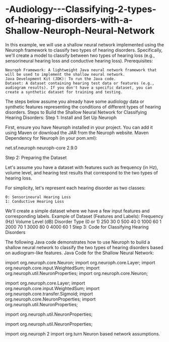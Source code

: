 # -Audiology---Classifying-2-types-of-hearing-disorders-with-a-Shallow-Neuroph-Neural-Network
In this example, we will use a shallow neural network implemented using the Neuroph framework to classify two types of hearing disorders. Specifically, we'll create a model to classify between two types of hearing loss (e.g., sensorineural hearing loss and conductive hearing loss).
Prerequisites:

    Neuroph Framework: A lightweight Java neural network framework that will be used to implement the shallow neural network.
    Java Development Kit (JDK): To run the Java code.
    Dataset: A dataset containing hearing test data or features (e.g., audiogram results). If you don't have a specific dataset, you can create a synthetic dataset for training and testing.

The steps below assume you already have some audiology data or synthetic features representing the conditions of different types of hearing disorders.
Steps to Build the Shallow Neural Network for Classifying Hearing Disorders:
Step 1: Install and Set Up Neuroph

First, ensure you have Neuroph installed in your project. You can add it using Maven or download the JAR from the Neuroph website.
Maven Dependency for Neuroph (in your pom.xml):

<dependency>
    <groupId>net.sf.neuroph</groupId>
    <artifactId>neuroph-core</artifactId>
    <version>2.9.0</version>
</dependency>

Step 2: Preparing the Dataset

Let's assume you have a dataset with features such as frequency (in Hz), volume level, and hearing test results that correspond to the two types of hearing loss.

For simplicity, let's represent each hearing disorder as two classes:

    0: Sensorineural Hearing Loss
    1: Conductive Hearing Loss

We'll create a simple dataset where we have a few input features and corresponding labels.
Example of Dataset (Features and Labels):
Frequency (Hz)	Volume Level (dB)	Disorder Type (0 or 1)
250	30	0
500	40	0
1000	60	1
2000	70	1
3000	80	0
4000	60	1
Step 3: Code for Classifying Hearing Disorders

The following Java code demonstrates how to use Neuroph to build a shallow neural network to classify the two types of hearing disorders based on audiogram-like features.
Java Code for the Shallow Neural Network:

import org.neuroph.core.Neuron;
import org.neuroph.core.Layer;
import org.neuroph.core.input.WeightedSum;
import org.neuroph.util.NeuronProperties;
import org.neuroph.core.Neuron;

import org.neuroph.core.Layer;
import org.neuroph.core.input.WeightedSum;
import org.neuroph.core.transfer.Sigmoid;
import org.neuroph.core.NeuronProperties;
import org.neuroph.util.NeuronProperties;

import org.neuroph.util.NeuronProperties;

import org.neuroph.util.NeuronProperties;

   import org.neuroph
2 import org.turn Neuron based network assumptions.
